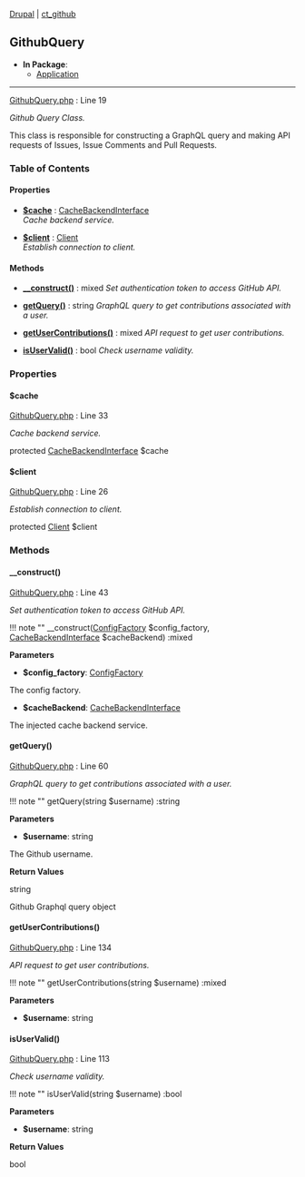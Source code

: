 
[Drupal](../namespaces/drupal.md) | [ct_github](../namespaces/drupal-ct-github.md)

## GithubQuery


- **In Package**:
    - [Application](../packages/Application.md)
  


---





[GithubQuery.php](../files/web-modules-custom-ct-github-src-githubquery.md) : Line 19

*Github Query Class.*


This class is responsible for constructing a GraphQL query
and making API requests of Issues, Issue Comments and
Pull Requests.







### Table of Contents









#### Properties
- **[$cache](../classes/Drupal-ct-github-GithubQuery.md#cache)**
         : [CacheBackendInterface](# "\Drupal\Core\Cache\CacheBackendInterface")  
  *Cache backend service.*

- **[$client](../classes/Drupal-ct-github-GithubQuery.md#client)**
         : [Client](# "\Github\Client")  
  *Establish connection to client.*


#### Methods
- **[__construct()](../classes/Drupal-ct-github-GithubQuery.md#__construct)**
           : mixed
  *Set authentication token to access GitHub API.*

- **[getQuery()](../classes/Drupal-ct-github-GithubQuery.md#getquery)**
           : string
  *GraphQL query to get contributions associated with a user.*

- **[getUserContributions()](../classes/Drupal-ct-github-GithubQuery.md#getusercontributions)**
           : mixed
  *API request to get user contributions.*

- **[isUserValid()](../classes/Drupal-ct-github-GithubQuery.md#isuservalid)**
           : bool
  *Check username validity.*







### Properties

#### $cache

[GithubQuery.php](../files/web-modules-custom-ct-github-src-githubquery.md) : Line 33

*Cache backend service.*


protected [CacheBackendInterface](# "\Drupal\Core\Cache\CacheBackendInterface") $cache







#### $client

[GithubQuery.php](../files/web-modules-custom-ct-github-src-githubquery.md) : Line 26

*Establish connection to client.*


protected [Client](# "\Github\Client") $client









### Methods

#### __construct()

[GithubQuery.php](../files/web-modules-custom-ct-github-src-githubquery.md) : Line 43

*Set authentication token to access GitHub API.*

!!! note ""
    __construct([ConfigFactory](# "\Drupal\Core\Config\ConfigFactory") $config_factory, [CacheBackendInterface](# "\Drupal\Core\Cache\CacheBackendInterface") $cacheBackend) :mixed




**Parameters**

- **$config_factory**: [ConfigFactory](# "\Drupal\Core\Config\ConfigFactory")
    
The config factory.

- **$cacheBackend**: [CacheBackendInterface](# "\Drupal\Core\Cache\CacheBackendInterface")
    
The injected cache backend service.








#### getQuery()

[GithubQuery.php](../files/web-modules-custom-ct-github-src-githubquery.md) : Line 60

*GraphQL query to get contributions associated with a user.*

!!! note ""
    getQuery(string $username) :string




**Parameters**

- **$username**: string
    
The Github username.






**Return Values**

string


Github Graphql query object



#### getUserContributions()

[GithubQuery.php](../files/web-modules-custom-ct-github-src-githubquery.md) : Line 134

*API request to get user contributions.*

!!! note ""
    getUserContributions(string $username) :mixed




**Parameters**

- **$username**: string
    







#### isUserValid()

[GithubQuery.php](../files/web-modules-custom-ct-github-src-githubquery.md) : Line 113

*Check username validity.*

!!! note ""
    isUserValid(string $username) :bool




**Parameters**

- **$username**: string
    





**Return Values**

bool




